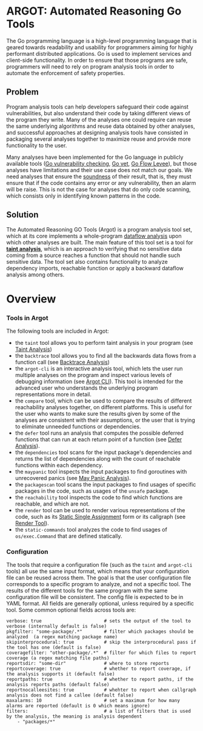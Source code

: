 # ARGOT: Automated Reasoning Go Tools

The Go programming language is a high-level programming language that is geared towards readability and usability for programmers aiming for highly performant distributed applications. Go is used to implement services and client-side functionality. In order to ensure that those programs are safe, programmers will need to rely on program analysis tools in order to automate the enforcement of safety properties.

## Problem

Program analysis tools can help developers safeguard their code against vulnerabilities, but also understand their code by taking different views of the program they write. Many of the analyses one could require can reuse the same underlying algorithms and reuse data obtained by other analyses, and successful approaches at designing analysis tools have consisted in packaging several analyses together to maximize reuse and provide more functionality to the user.

Many analyses have been implemented for the Go language in publicly available tools ([Go vulnerability checking](https://pkg.go.dev/golang.org/x/vuln/cmd/govulncheck),
[Go vet](https://pkg.go.dev/cmd/vet), [Go Flow Levee](https://github.com/google/go-flow-levee)), but those analyses have limitations and their use case does not match our goals.
We need analyses that ensure the [soundness](https://cacm.acm.org/blogs/blog-cacm/236068-soundness-and-completeness-with-precision/fulltext) of their result, that is, they must ensure that if the code contains any error or any vulnerability, then an alarm will be raise. This is not the case for analyses that do only code scanning, which consists only in identifying known patterns in the code.

## Solution

The Automated Reasoning GO Tools (Argot) is a program analysis tool set, which at its core implements a whole-program [dataflow analysis](https://en.wikipedia.org/wiki/Data-flow_analysis) upon which other analyses are built. The main feature of this tool set is a tool for [**taint analysis**](https://en.wikipedia.org/wiki/Taint_checking), which is an approach to verifying that no sensitive data coming from a source reaches a function that should not handle such sensitive data. The tool set also contains functionality to analyze dependency imports, reachable function or apply a backward dataflow analysis among others.






# Overview

### Tools in Argot

The following tools are included in Argot:
- the `taint` tool allows you to perform taint analysis in your program (see [Taint Analysis](taint.md))
- the `backtrace` tool allows you to find all the backwards data flows from a function call (see [Backtrace Analysis](backtrace.md))
- the `argot-cli` is an interactive analysis tool, which lets the user run multiple analyses on the program and inspect various levels of debugging information (see [Argot CLI](argot-cli.md)). This tool is intended for the advanced user who understands the underlying program representations more in detail.
- the `compare` tool, which can be used to compare the results of different reachability analyses together, on different platforms. This is useful for the user who wants to make sure the results given by some of the analyses are consistent with their assumptions, or the user that is trying to eliminate unneeded functions or dependencies.
- the `defer` tool runs an analysis that computes the possible deferred functions that can run at each return point of a function (see [Defer Analysis](defer.md)).
- the `dependencies` tool scans for the input package's dependencies and returns the list of dependencies along with the count of reachable functions within each dependency.
- the `maypanic` tool inspects the input packages to find goroutines with unrecovered panics (see [May Panic Analysis](maypanic.md)).
- the `packagescan` tool scans the input packages to find usages of specific packages in the code, such as usages of the `unsafe` package.
- the `reachability` tool inspects the code to find which functions are reachable, and which are not.
- the `render` tool can be used to render various representations of the code, such as its [Static Single Assignment](https://en.wikipedia.org/wiki/Static_single-assignment_form) form or its callgraph (see [Render Tool](render.md)).
- the `static-commands` tool analyzes the code to find usages of `os/exec.Command` that are defined statically.

### Configuration

The tools that require a configuration file (such as the `taint` and `argot-cli` tools) all use the same input format, which means that your configuration file can be reused across them. The goal is that the user configuration file corresponds to a specific program to analyze, and not a specific tool. The results of the different tools for the same program with the same configuration file will be consistent.
The config file is expected to be in YAML format. All fields are generally optional, unless required by a specific tool.
Some common optional fields across tools are:

```[yaml]
verbose: true                       # sets the output of the tool to verbose (internally default is false)
pkgfilter: "some-package/.*"        # filter which packages should be analyzed  (a regex matching package name)
skipinterprocedural: true           # skip the interprocedural pass if the tool has one (default is false)
coveragefilter: "other-package/.*"  # filter for which files to report coverage (a regex matching file paths)
reportsdir: "some-dir"              # where to store reports
reportcoverage: true                # whether to report coverage, if the analysis supports it (default false)
reportpaths: true                   # whether to report paths, if the analysis reports paths (default false)
reportnocalleesites: true           # whehter to report when callgraph analysis does not find a callee (default false)
maxalarms: 10                       # set a maximum for how many alarms are reported (default is 0 which means ignore)
filters:                            # a list of filters that is used by the analysis, the meaning is analysis dependent
    - "packages/*"
```





